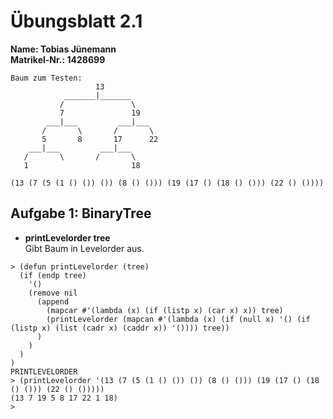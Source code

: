 # Übungsblatt 2.1

**Name:			Tobias Jünemann**  
**Matrikel-Nr.:	1428699**  

```
Baum zum Testen:
                   13
            _______|_______
           /               \
           7               19
        ___|___         ___|___
       /       \       /       \
       5       8       17      22
    ___|___         ___|___
   /       \       /       \
   1                       18

(13 (7 (5 (1 () ()) ()) (8 () ())) (19 (17 () (18 () ())) (22 () ())))
```

## Aufgabe 1: BinaryTree

- **printLevelorder tree**  
Gibt Baum in Levelorder aus.

```
> (defun printLevelorder (tree)
  (if (endp tree)
    '()
    (remove nil
      (append
        (mapcar #'(lambda (x) (if (listp x) (car x) x)) tree)
        (printLevelorder (mapcan #'(lambda (x) (if (null x) '() (if (listp x) (list (cadr x) (caddr x)) '()))) tree))
      )
    )
  )
)
PRINTLEVELORDER
> (printLevelorder '(13 (7 (5 (1 () ()) ()) (8 () ())) (19 (17 () (18 () ())) (22 () ()))))
(13 7 19 5 8 17 22 1 18)
>
```
	   